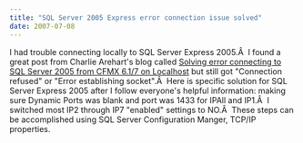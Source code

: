 ```yaml
---
title: "SQL Server 2005 Express error connection issue solved"
date: 2007-07-08
---
```


I had trouble connecting locally to SQL Server Express 2005.Â  I found a great post from Charlie Arehart's blog called [Solving error connecting to SQL Server 2005 from CFMX 6.1/7 on Localhost](http://carehart.org/blog/client/index.cfm/2006/7/8/sql2k5_Error_establishing_socket) but still got "Connection refused" or "Error establishing socket".Â  Here is specific solution for SQL Server Express 2005 after I follow everyone's helpful information: making sure Dynamic Ports was blank and port was 1433 for IPAll and IP1.Â  I switched most IP2 through IP7 "enabled" settings to NO.Â  These steps can be accomplished using SQL Server Configuration Manger, TCP/IP properties.
